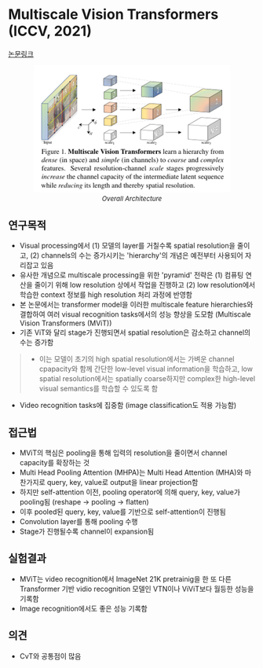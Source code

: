 # Multiscale Vision Transformers (ICCV, 2021)

[논문링크](https://openaccess.thecvf.com/content/ICCV2021/html/Fan_Multiscale_Vision_Transformers_ICCV_2021_paper.html)

<p align="center">
    <img width="400" alt='fig1' src="./img/01_23_01.png?raw=true"></br>
    <em><font size=2>Overall Architecture</font></em>
</p>

## 연구목적
- Visual processing에서 (1) 모델의 layer를 거칠수록 spatial resolution을 줄이고, (2) channels의 수는 증가시키는 'hierarchy'의 개념은 예전부터 사용되어 자리잡고 있음
- 유사한 개념으로 multiscale processing을 위한 'pyramid' 전략은 (1) 컴퓨팅 연산을 줄이기 위해 low resolution 상에서 작업을 진행하고 (2) low resolution에서 학습한 context 정보를 high resolution 처리 과정에 반영함
- 본 논문에서는 transformer model을 이러한 multiscale feature hierarchies와 결합하여 여러 visual recognition tasks에서의 성능 향상을 도모함 (Multiscale Vision Transformers (MViT))
- 기존 ViT와 달리 stage가 진행되면서 spatial resolution은 감소하고 channel의 수는 증가함
> - 이는 모델이 초기의 high spatial resolution에서는 가벼운 channel cpapacity와 함께 간단한 low-level visual information을 학습하고, low spatial resolution에서는 spatially coarse하지만 complex한 high-level visual semantics를 학습할 수 있도록 함
- Video recognition tasks에 집중함 (image classification도 적용 가능함)

## 접근법
- MViT의 핵심은 pooling을 통해 입력의 resolution을 줄이면서 channel capacity를 확장하는 것
- Multi Head Pooling Attention (MHPA)는 Multi Head Attention (MHA)와 마찬가지로 query, key, value로 output을 linear projection함
- 하지만 self-attention 이전, pooling operator에 의해 query, key, value가 pooling됨 (reshape -> pooling -> flatten)
- 이후 pooled된 query, key, value를 기반으로 self-attention이 진행됨
- Convolution layer를 통해 pooling 수행
- Stage가 진행될수록 channel이 expansion됨

## 실험결과
- MViT는 video recognition에서 ImageNet 21K pretrainig을 한 또 다른 Transformer 기반 vidio recognition 모델인 VTN이나 ViViT보다 월등한 성능을 기록함
- Image recognition에서도 좋은 성능 기록함

## 의견
- CvT와 공통점이 많음